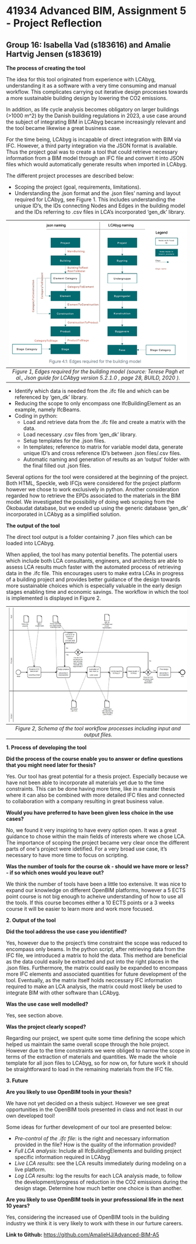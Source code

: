 # 41934 Advanced BIM, Assignment 5 - Project Reflection
## Group 16: Isabella Vad (s183616) and Amalie Hartvig Jensen (s183619)

**The process of creating the tool**

The idea for this tool originated from experience with LCAbyg, understanding it as a software with a very time consuming and manual workflow. This complicates carrying out iterative design processes towards a more sustainable building design by lowering the CO2 emissions.   

In addition, as life cycle analysis becomes obligatory on larger buildings (>1000 m^2) by the Danish building regulations in 2023, a use case around the subject of integrating BIM in LCAbyg became increasingly relevant and the tool became likewise a great business case. 

For the time being, LCAbyg is incapable of direct integration with BIM via IFC. However, a third party integration via the JSON format is available. 
Thus the project goal was to create a tool that could retrieve necessary information from a BIM model through an IFC file and convert it into JSON files which would automatically generate results when imported in LCAbyg. 

The different project processes are described below:
- Scoping the project (goal, requirements, limitations). 
- Understanding the .json format and the .json files’ naming and layout required for LCAbyg, see Figure 1. This includes understanding the unique ID’s, the IDs connecting Nodes and Edges in the building model and the IDs referring to .csv files in LCA’s incorporated ‘gen_dk’ library.   

| ![img/NodesEdges.png](img/NodesEdges.png) | 
|:--:| 
| *Figure 1, Edges required for the building model (source: Terese Pagh et al., _Json guide for LCAbyg version 5.2.1.0_ , page 28, BUILD, 2020 ).* |

- Identify which data is needed from the .ifc file and which can be referenced by ‘gen_dk’ library. 
- Reducing the scope to only encompass one IfcBuildingElement as an example, namely IfcBeams.   
- Coding in python:
  - Load and retrieve data from the .ifc file and create a matrix with the data.
  - Load necessary .csv files from ‘gen_dk’ library.
  - Setup templates for the .json files. 
  - In templates; reference to matrix for variable model data, generate unique ID’s and cross reference ID’s between .json files/.csv files.   
  - Automatic naming and generation of results as an ‘output’ folder with the final filled out .json files. 

Several options for the tool were considered at the beginning of the project. Both HTML, Speckle, web IFCjs were considered for the project platform however we chose to work exclusively in python. 
Another consideration regarded how to retrieve the EPDs associated to the materials in the BIM model. We investigated the possibility of doing web scraping from the Ökobaudat database, but we ended up using the generic database ‘gen_dk’ incorporated in LCAbyg as a simplified solution.

**The output of the tool**

The direct tool output is a folder containing 7 .json files which can be loaded into LCAbyg.

When applied, the tool has many potential benefits. 
The potential users which include both LCA consultants, engineers, and architects are able to assess LCA results much faster with the automated process of retrieving data in the .ifc file. This encourages users to make extra LCAs in progress of a building project and provides better guidance of the design towards more sustainable choices which is especially valuable  in the early design stages enabling time and economic savings.
The workflow in which the tool is implemented is displayed in Figure 2.

| ![img/NodesEdges.png](img/ToolWorkflowProcesses.png) | 
|:--:| 
| *Figure 2, Schema of the tool workflow processes including input and output files.* |

**1. Process of developing the tool**

**Did the process of the course enable you to answer or define questions that you might need later for thesis?**

Yes. Our tool has great potential for a thesis project. Especially because we have not been able to incorporate all materials yet due to the time constraints. This can be done having more time, like in a master thesis where it can also be combined with more detailed IFC files and connected to collaboration with a company resulting in great business value. 

**Would you have preferred to have been given less choice in the use cases?**

No, we found it very inspiring to have every option open. It was a great guidance to chose within the main fields of interests where we chose LCA. 
The importance of scoping the project became very clear once the different parts of one's project were idetified. For a very broad use case, it’s necessary to have more time to focus on scripting.

**Was the number of tools for the course ok - should we have more or less? - if so which ones would you leave out?**

We think the number of tools have been a little too extensive. It was nice to expand our knowledge on different OpenBIM platforms, however a 5 ECTS point course is not big enough to acheive understanding of how to use all the tools. 
If this course becomes either a 10 ECTS points or a 3 weeks course it will be easier to learn more and work more focused.

**2. Output of the tool**

**Did the tool address the use case you identified?**

Yes, however due to the project’s time constraint the scope was reduced to encompass only beams.
In the python script, after retrieving data from the IFC file, we introduced a matrix to hold the data. 
This method are beneficial as the data could easily be extracted and put into the right places in the .json files. Furthermore, the matrix could easily be expanded to encompass more IFC elements and associated quantities for future development of the tool. Eventually, as the matrix itself holds neccessary IFC information required to make an LCA analysis, the matrix could most likely be used to integrate BIM with other software than LCAbyg.  

**Was the use case well modelled?**

Yes, see section above. 

**Was the project clearly scoped?**

Regarding our project, we spent quite some time defining the scope which helped us maintain the same overall scope through the hole project. However due to the time constraints we were obliged to narrow the scope in terms of the extraction of materials and quantities. We made the whole template for all json files to LCAbyg, so for now on, for future work it should be straightforward to load in the remaining materials from the IFC file.

**3. Future**

**Are you likely to use OpenBIM tools in your thesis?**

We have not yet decided on a thesis subject. However we see great opportunities in the OpenBIM tools presented in class and not least in our own developed tool!

Some ideas for further development of our tool are presented below:
- _Pre-control of the .ifc file_: is the right and necessary information provided in the file? How is the quality of the information provided? 
- _Full LCA analysis_: Include all IfcBuildingElements and building project specific information required in LCAbyg
- _Live LCA results_: see the LCA results immediately during modeling on a live platform. 
- _Log LCA results_: log the results for each LCA analysis made, to follow the development/progress of reduction in the CO2 emissions during the design stage. Determine how much better one choice is than another. 

**Are you likely to use OpenBIM tools in your professsional life in the next 10 years?**

Yes, considering the increased use of OpenBIM tools in the building industry we think it is very likely to work with these in our furture careers. 

**Link to Github:** https://github.com/AmalieHJ/Advanced-BIM-A5
